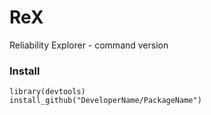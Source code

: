 # ReX
Reliability Explorer - command version

### Install 
```
library(devtools)
install_github("DeveloperName/PackageName")
```